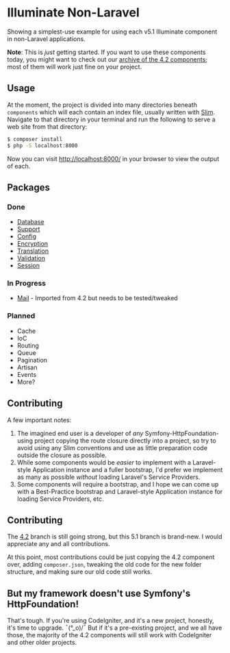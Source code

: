 # Illuminate Non-Laravel

Showing a simplest-use example for using each v5.1 Illuminate component in non-Laravel applications.

**Note**: This is *just* getting started. If you want to use these components today, you might want to check out our [archive of the 4.2 components](https://github.com/mattstauffer/illuminatenonlaravel/tree/4.2); most of them will work just fine on your project.

## Usage
At the moment, the project is divided into many directories beneath `components` which will each contain an index file, usually written with [Slim](http://www.slimframework.com/). Navigate to that directory in your terminal and run the following to serve a web site from that directory:

```bash
$ composer install
$ php -S localhost:8000
```

Now you can visit [http://localhost:8000/](http://localhost:8000/) in your browser to view the output of each.

## Packages

### Done
 * [Database](https://github.com/mattstauffer/IlluminateNonLaravel/tree/master/components/database)
 * [Support](https://github.com/mattstauffer/IlluminateNonLaravel/tree/master/components/support)
 * [Config](https://github.com/mattstauffer/IlluminateNonLaravel/tree/master/components/config)
 * [Encryption](https://github.com/mattstauffer/IlluminateNonLaravel/tree/master/components/encryption)
 * [Translation](https://github.com/mattstauffer/IlluminateNonLaravel/tree/master/components/translation)
 * [Validation](https://github.com/mattstauffer/IlluminateNonLaravel/tree/master/components/validation)
 * [Session](https://github.com/mattstauffer/IlluminateNonLaravel/tree/components/session)

### In Progress
 * [Mail](https://github.com/mattstauffer/IlluminateNonLaravel/tree/components/mail) - Imported from 4.2 but needs to be tested/tweaked

### Planned
 * Cache
 * IoC
 * Routing
 * Queue
 * Pagination
 * Artisan
 * Events
 * More?

## Contributing
A few important notes:

 1. The imagined end user is a developer of *any* Symfony-HttpFoundation-using project copying the route closure directly into a project, so try to avoid using any Slim conventions and use as little preparation code outside the closure as possible.
 2. While some components would be *easier* to implement with a Laravel-style Application instance and a fuller bootstrap, I'd prefer we implement as many as possible *without* loading Laravel's Service Providers.
 3. Some components will require a bootstrap, and I hope we can come up with a Best-Practice bootstrap and Laravel-style Application instance for loading Service Providers, etc.

## Contributing
The [4.2](https://github.com/mattstauffer/illuminatenonlaravel/tree/4.2) branch is still going strong, but this 5.1 branch is brand-new. I would appreciate any and all contributions.

At this point, most contributions could be just copying the 4.2 component over, adding `composer.json`, tweaking the old code for the new folder structure, and making sure our old code still works.

## But my framework doesn't use Symfony's HttpFoundation!
That's tough. If you're using CodeIgniter, and it's a new project, honestly, it's time to upgrade. ¯\(°_o)/¯ But if it's a pre-existing project, and we all have those, the majority of the 4.2 components will still work with CodeIgniter and other older projects.
